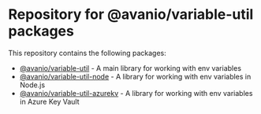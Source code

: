 # Repository for @avanio/variable-util packages

This repository contains the following packages:
- [@avanio/variable-util](./variable-util/README.md) - A main library for working with env variables
- [@avanio/variable-util-node](./variable-util-node/README.md) - A library for working with env variables in Node.js
- [@avanio/variable-util-azurekv](./variable-util-azurekv/README.md) - A library for working with env variables in Azure Key Vault